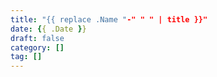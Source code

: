 ```yaml
---
title: "{{ replace .Name "-" " " | title }}"
date: {{ .Date }}
draft: false 
category: []
tag: []
---
```

